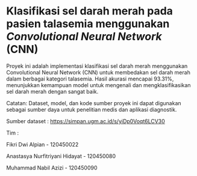 # Klasifikasi sel darah merah pada pasien talasemia menggunakan _Convolutional Neural Network_ (CNN)

Proyek ini adalah implementasi klasifikasi sel darah merah menggunakan Convolutional Neural Network (CNN) untuk membedakan sel darah merah dalam berbagai kategori talasemia. Hasil akurasi mencapai 93.31%, menunjukkan kemampuan model untuk mengenali dan mengklasifikasikan sel darah merah dengan sangat baik.

Catatan: Dataset, model, dan kode sumber proyek ini dapat digunakan sebagai sumber daya untuk penelitian medis dan aplikasi diagnostik.

Sumber dataset : https://simpan.ugm.ac.id/s/yiDp0Voqt6LCV30

Tim :

Fikri Dwi Alpian - 120450022

Anastasya Nurfitriyani Hidayat - 120450080

Muhammad Nabil Azizi - 120450090
